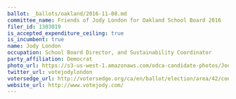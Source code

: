 ```yaml
---
ballot: _ballots/oakland/2016-11-08.md
committee_name: Friends of Jody London for Oakland School Board 2016
filer_id: 1303019
is_accepted_expenditure_ceiling: true
is_incumbent: true
name: Jody London
occupation: School Board Director, and Sustainability Coordinator
party_affiliation: Democrat
photo_url: https://s3-us-west-1.amazonaws.com/odca-candidate-photos/Jody-London2.jpg.png
twitter_url: votejodylondon
votersedge_url: http://votersedge.org/ca/en/ballot/election/area/42/contests/contest/13216/candidate/130693?&county=Alameda%20County&election_authority_id=1
website_url: http://www.votejody.com/
---
```


